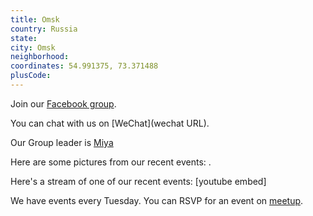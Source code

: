 ```yaml
---
title: Omsk
country: Russia
state: 
city: Omsk
neighborhood: 
coordinates: 54.991375, 73.371488
plusCode:
---
```

Join our [Facebook group](https://www.facebook.com/groups/free.code.camp.omsk).

You can chat with us on [WeChat](wechat URL).

Our Group leader is [Miya](freecodecamp.org/miya)

Here are some pictures from our recent events:
![]().

Here's a stream of one of our recent events:
[youtube embed]

We have events every Tuesday. You can RSVP for an event on [meetup](meetupurl).
